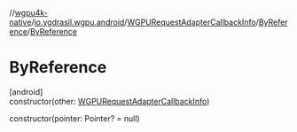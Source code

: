//[wgpu4k-native](../../../../index.md)/[io.ygdrasil.wgpu.android](../../index.md)/[WGPURequestAdapterCallbackInfo](../index.md)/[ByReference](index.md)/[ByReference](-by-reference.md)

# ByReference

[android]\
constructor(other: [WGPURequestAdapterCallbackInfo](../index.md))

constructor(pointer: Pointer? = null)